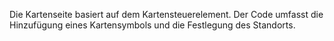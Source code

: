 ﻿Die Kartenseite basiert auf dem Kartensteuerelement.  Der Code umfasst die Hinzufügung eines Kartensymbols und die Festlegung des Standorts.
